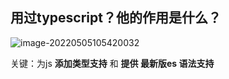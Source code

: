 ## 用过typescript？他的作用是什么？

![image-20220505105420032](https://gitee.com/yt46767/doc/raw/master/image-20220505105420032.png)

关键：为js **添加类型支持** 和 **提供 最新版es 语法支持**

